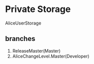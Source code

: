 # Private Storage

AliceUserStorage

## branches

1. ReleaseMaster(Master)
2. AliceChangeLevel.Master(Developer)


